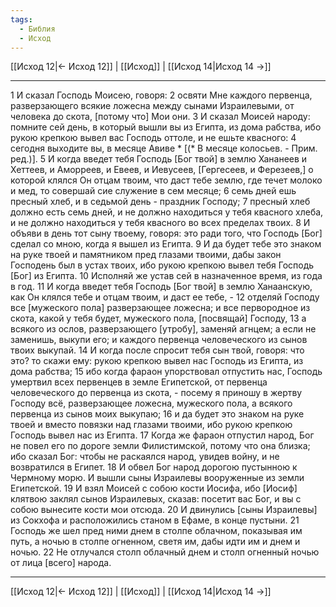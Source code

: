 ```yaml
---
tags:
  - Библия
  - Исход
---
```

[[Исход 12|← Исход 12]] | [[Исход]] | [[Исход 14|Исход 14 →]]

---
1 И сказал Господь Моисею, говоря:
2 освяти Мне каждого первенца, разверзающего всякие ложесна между сынами Израилевыми, от человека до скота, [потому что] Мои они.
3 И сказал Моисей народу: помните сей день, в который вышли вы из Египта, из дома рабства, ибо рукою крепкою вывел вас Господь оттоле, и не ешьте квасного:
4 сегодня выходите вы, в месяце Авиве * [(* В месяце колосьев. - Прим. ред.)].
5 И когда введет тебя Господь [Бог твой] в землю Хананеев и Хеттеев, и Аморреев, и Евеев, и Иевусеев, [Гергесеев, и Ферезеев,] о которой клялся Он отцам твоим, что даст тебе землю, где течет молоко и мед, то совершай сие служение в сем месяце;
6 семь дней ешь пресный хлеб, и в седьмой день - праздник Господу;
7 пресный хлеб должно есть семь дней, и не должно находиться у тебя квасного хлеба, и не должно находиться у тебя квасного во всех пределах твоих.
8 И объяви в день тот сыну твоему, говоря: это ради того, что Господь [Бог] сделал со мною, когда я вышел из Египта.
9 И да будет тебе это знаком на руке твоей и памятником пред глазами твоими, дабы закон Господень был в устах твоих, ибо рукою крепкою вывел тебя Господь [Бог] из Египта.
10 Исполняй же устав сей в назначенное время, из года в год.
11 И когда введет тебя Господь [Бог твой] в землю Ханаанскую, как Он клялся тебе и отцам твоим, и даст ее тебе, -
12 отделяй Господу все [мужеского пола] разверзающее ложесна; и все первородное из скота, какой у тебя будет, мужеского пола, [посвящай] Господу,
13 а всякого из ослов, разверзающего [утробу], заменяй агнцем; а если не заменишь, выкупи его; и каждого первенца человеческого из сынов твоих выкупай.
14 И когда после спросит тебя сын твой, говоря: что это? то скажи ему: рукою крепкою вывел нас Господь из Египта, из дома рабства;
15 ибо когда фараон упорствовал отпустить нас, Господь умертвил всех первенцев в земле Египетской, от первенца человеческого до первенца из скота, - посему я приношу в жертву Господу всё, разверзающее ложесна, мужеского пола, а всякого первенца из сынов моих выкупаю;
16 и да будет это знаком на руке твоей и вместо повязки над глазами твоими, ибо рукою крепкою Господь вывел нас из Египта.
17 Когда же фараон отпустил народ, Бог не повел его по дороге земли Филистимской, потому что она близка; ибо сказал Бог: чтобы не раскаялся народ, увидев войну, и не возвратился в Египет.
18 И обвел Бог народ дорогою пустынною к Чермному морю. И вышли сыны Израилевы вооруженные из земли Египетской.
19 И взял Моисей с собою кости Иосифа, ибо [Иосиф] клятвою заклял сынов Израилевых, сказав: посетит вас Бог, и вы с собою вынесите кости мои отсюда.
20 И двинулись [сыны Израилевы] из Сокхофа и расположились станом в Ефаме, в конце пустыни.
21 Господь же шел пред ними днем в столпе облачном, показывая им путь, а ночью в столпе огненном, светя им, дабы идти им и днем и ночью.
22 Не отлучался столп облачный днем и столп огненный ночью от лица [всего] народа.

---
[[Исход 12|← Исход 12]] | [[Исход]] | [[Исход 14|Исход 14 →]]